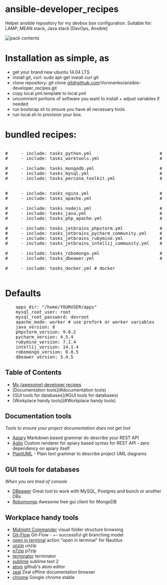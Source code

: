 # ansible-developer_recipes
Helper ansible repository for my devbox box configuration. Suitable for: LAMP, MEAN stack, Java stack [DevOps, Ansible]

![pack contents](https://raw.githubusercontent.com/Voronenko/ansible-developer_recipes/master/docs/contents.png)

# Installation as simple, as
- get your brand new ubuntu 14.04 LTS
- install git, curl: sudo apt-get install curl git
- clone repository: git clone git@github.com:Voronenko/ansible-developer_recipes.git
- copy local.yml.template to local.yml
- uncomment portions of software you want to install + adjust variables if needed
- run bootsrap.sh to ensure you have all necessary tools
- run local.sh to provision your box.


# bundled recipes:

<pre>

#     - include: tasks_python.yml                          # basic updates to py & pip
#     - include: tasks_worktools.yml                       # swiss knife for desktop utilities

#     - include: tasks_mongodb.yml                         # mongodb 2.6
#     - include: tasks_mysql.yml                           # MYSQL 5.5
#     - include: tasks_percona_toolkit.yml                 # percona tools for mysql


#     - include: tasks_nginx.yml                           # nginx
#     - include: tasks_apache.yml                          # apache prefork|worker

#     - include: tasks_nodejs.yml                          # node 0.10.*
#     - include: tasks_java.yml                            # java 6-7-8
#     - include: tasks_php_apache.yml                      # php 5.5 for apache

#     - include: tasks_jetbrains_phpstorm.yml              # PHP IDE 
#     - include: tasks_jetbrains_pycharm_community.yml     # PY IDE 
#     - include: tasks_jetbrains_rubymine.yml              # RUBY IDE
#     - include: tasks_jetbrains_intellij_community.yml    # JAVA IDE

#     - include: tasks_robomongo.yml                       # mongo GUI tool    
#     - include: tasks_dbeawer.yml                         # mysql | postgre GUI tool

#     - include: tasks_docker.yml # docker

</pre>

# Defaults

<pre>
    apps_dir: "/home/YOURUSER/apps"
    mysql_root_user: root
    mysql_root_password: devroot
    apache_mode: worker # use prefork or worker variables
    java_version: 8
    phpstorm_version: 9.0.2
    pycharm_version: 4.5.4
    rubymine_version: 7.1.4
    intellij_version: 14.1.4
    robomongo_version: 0.8.5
    dbeawer_version: 3.4.5
</pre>    


## Table of Contents
- [My (awesome) developer recipes](#awesome-developer-recipes)
 - [Documentation tools](#documentation tools)
 - [GUI tools for databases](#GUI tools for databases)
 - [Workplace handy tools](#Workplace handy tools)

## Documentation tools
*Tools to ensure your project documentation does not get lost*

* [Apiary](http://apiary.io) Markdown based grammar do describe your REST API
* [Aglio](https://github.com/danielgtaylor/aglio) Custom renderer for apiary based syntax for REST API - zero dependency on apiary itself
* [PlantUML](http://plantuml.com/) - Plain text grammar to describe project UML diagrams


## GUI tools for databases
*When you are tired of console*

* [DBeawer](http://dbeaver.jkiss.org/) Great tool to work with MySQL, Postgres and bunch or another DBs
* [Robomongo](http://robomongo.org/) Awesome free gui client for MongoDB

## Workplace handy tools

* [Midnight Commander](https://www.midnight-commander.org/) visual folder structure browsing
* [Git-Flow](https://www.atlassian.com/git/tutorials/comparing-workflows/gitflow-workflow/) Git-Flow - +- successful git branching model
* [open in terminal]() action "open in terminal" for Nautilus
* [unzip]() unzip
* [p7zip](http://p7zip.sourceforge.net/) p7zip
* [terminator](https://apps.ubuntu.com/cat/applications/precise/terminator/) terminator
* [sublime](http://www.sublimetext.com/2) sublime text 2
* [atom](https://atom.io/) github's atom editor
* [zeal](https://zealdocs.org/) Zeal offline documentation browser
* [chrome](https://www.google.com/chrome/) Google chrome stable





